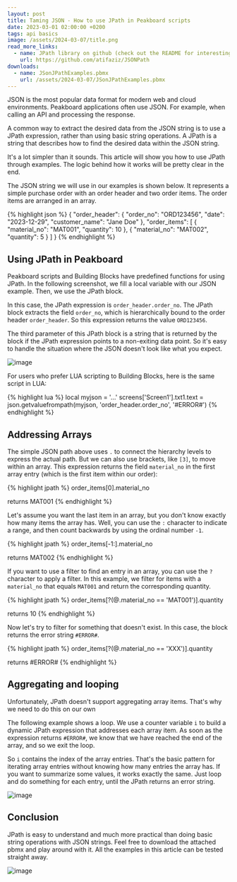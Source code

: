 ```yaml
---
layout: post
title: Taming JSON - How to use JPath in Peakboard scripts
date: 2023-03-01 02:00:00 +0200
tags: api basics
image: /assets/2024-03-07/title.png
read_more_links:
  - name: JPath library on github (check out the README for interesting details)
    url: https://github.com/atifaziz/JSONPath
downloads:
  - name: JSonJPathExamples.pbmx
    url: /assets/2024-03-07/JSonJPathExamples.pbmx
---
```


JSON is the most popular data format for modern web and cloud environments. Peakboard applications often use JSON. For example, when calling an API and processing the response.

A common way to extract the desired data from the JSON string is to use a JPath expression, rather than using basic string operations. A JPath is a string that describes how to find the desired data within the JSON string.

It's a lot simpler than it sounds. This article will show you how to use JPath through examples. The logic behind how it works will be pretty clear in the end.

The JSON string we will use in our examples is shown below. It represents a simple purchase order with an order header and two order items. The order items are arranged in an array.

{% highlight json %}
{
    "order_header": {
        "order_no": "ORD123456",
        "date": "2023-12-29",
        "customer_name": "Jane Doe"
    },
    "order_items": [
        {
            "material_no": "MAT001",
            "quantity": 10
        },
        {
            "material_no": "MAT002",
            "quantity": 5
        }
    ]
}
{% endhighlight %}

## Using JPath in Peakboard

Peakboard scripts and Building Blocks have predefined functions for using JPath. In the following screenshot, we fill a local variable with our JSON example. Then, we use the JPath block.

In this case, the JPath expression is `order_header.order_no`. The JPath block extracts the field `order_no`, which is hierarchically bound to the order header `order_header`. So this expression returns the value `ORD123456`.

The third parameter of this JPath block is a string that is returned by the block if the JPath expression points to a non-exiting data point. So it's easy to handle the situation where the JSON doesn't look like what you expect.

![image](/assets/2024-03-07/010.png)

For users who prefer LUA scripting to Building Blocks, here is the same script in LUA:

{% highlight lua %}
local myjson = '...'
screens['Screen1'].txt1.text = json.getvaluefrompath(myjson, 'order_header.order_no', '#ERROR#')
{% endhighlight %}

## Addressing Arrays

The simple JSON path above uses `.` to connect the hierarchy levels to express the actual path. But we can also use brackets, like `[3]`, to move within an array. This expression returns the field `material_no` in the first array entry (which is the first item within our order):

{% highlight jpath %}
order_items[0].material_no

returns MAT001
{% endhighlight %}

Let's assume you want the last item in an array, but you don't know exactly how many items the array has. Well, you can use the `:` character to indicate a range, and then count backwards by using the ordinal number `-1`.

{% highlight jpath %}
order_items[-1:].material_no

returns MAT002
{% endhighlight %}

If you want to use a filter to find an entry in an array, you can use the `?` character to apply a filter. In this example, we filter for items with a `material_no` that equals `MAT001` and return the corresponding quantity.

{% highlight jpath %}
order_items[?(@.material_no == 'MAT001')].quantity

returns 10
{% endhighlight %}

Now let's try to filter for something that doesn't exist. In this case, the block returns the error string `#ERROR#`.

{% highlight jpath %}
order_items[?(@.material_no == 'XXX')].quantity

returns #ERROR#
{% endhighlight %}

## Aggregating and looping

Unfortunately, JPath doesn't support aggregating array items. That's why we need to do this on our own

The following example shows a loop. We use a counter variable `i` to build a dynamic JPath expression that addresses each array item. As soon as the expression returns `#ERROR#`, we know that we have reached the end of the array, and so we exit the loop.

So `i` contains the index of the array entries. That's the basic pattern for iterating array entries without knowing how many entries the array has. If you want to summarize some values, it works exactly the same. Just loop and do something for each entry, until the JPath returns an error string.

![image](/assets/2024-03-07/020.png)

## Conclusion

JPath is easy to understand and much more practical than doing basic string operations with JSON strings. Feel free to download the attached pbmx and play around with it. All the examples in this article can be tested straight away.

![image](/assets/2024-03-07/result.gif)

